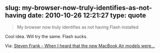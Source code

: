 slug: my-browser-now-truly-identifies-as-not-having
date: 2010-10-26 12:21:27
type: quote
---

> My browser now truly identifies as not having Flash installed

Cool idea. Will try the same. Flash sucks.

 Via: [Steven Frank - When I heard that the new MacBook Air models were…](http://stevenf.tumblr.com/post/1376712559/when-i-heard-that-the-new-macbook-air-models-were)
